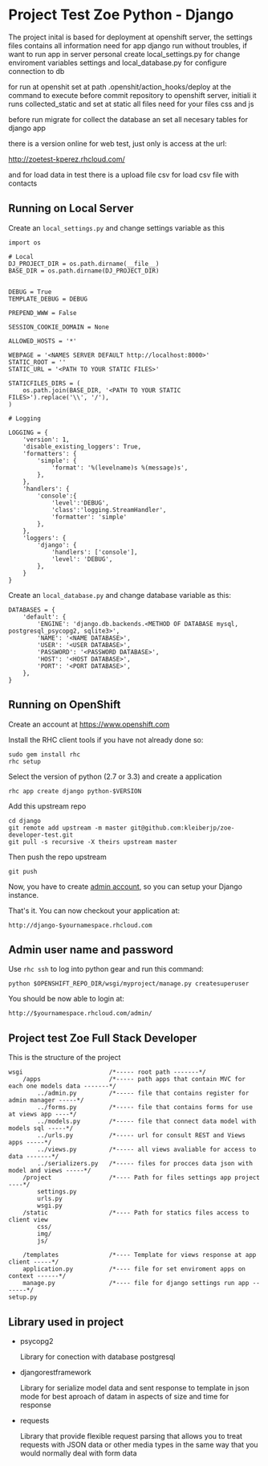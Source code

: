 Project Test Zoe Python - Django
==============================

The project inital is based for deployment at openshift server, 
the settings files contains all information need for app django run without troubles, 
if want to run app in server personal create local_settings.py for change enviroment
variables settings and local_database.py for configure connection to db

for run at openshit set at path .openshit/action_hooks/deploy at the command to execute before commit
repository to openshift server, initiali it runs collected_static and set at static all files need for your
files css and js

before run migrate for collect the database an set all necesary tables for django app

there is a version online for web test, just only is access at the url:

http://zoetest-kperez.rhcloud.com/

and for load data in test there is a upload file csv for load csv file with contacts
    

Running on Local Server
----------------------------

Create an `local_settings.py` and change settings variable as this

    import os

    # Local
    DJ_PROJECT_DIR = os.path.dirname(__file__)
    BASE_DIR = os.path.dirname(DJ_PROJECT_DIR)
    
    
    DEBUG = True
    TEMPLATE_DEBUG = DEBUG
    
    PREPEND_WWW = False
    
    SESSION_COOKIE_DOMAIN = None
    
    ALLOWED_HOSTS = '*'
    
    WEBPAGE = '<NAMES SERVER DEFAULT http://localhost:8000>'
    STATIC_ROOT = ''
    STATIC_URL = '<PATH TO YOUR STATIC FILES>'
    
    STATICFILES_DIRS = (
        os.path.join(BASE_DIR, '<PATH TO YOUR STATIC FILES>').replace('\\', '/'),
    )
    
    # Logging
    
    LOGGING = {
        'version': 1,
        'disable_existing_loggers': True,
        'formatters': {
            'simple': {
                'format': '%(levelname)s %(message)s',
            },
        },
        'handlers': {
            'console':{
                'level':'DEBUG',
                'class':'logging.StreamHandler',
                'formatter': 'simple'
            },
        },
        'loggers': {
            'django': {
                'handlers': ['console'],
                'level': 'DEBUG',
            },
        }
    }


Create an `local_database.py` and change database variable as this:
    
    DATABASES = {
        'default': {
            'ENGINE': 'django.db.backends.<METHOD OF DATABASE mysql, postgresql_psycopg2, sqlite3>',
            'NAME': '<NAME DATABASE>',
            'USER': '<USER DATABASE>',
            'PASSWORD': '<PASSWORD DATABASE>',
            'HOST': '<HOST DATABASE>',
            'PORT': '<PORT DATABASE>',
        },
    }    

    
Running on OpenShift
--------------------

Create an account at https://www.openshift.com

Install the RHC client tools if you have not already done so:
    
    sudo gem install rhc
    rhc setup

Select the version of python (2.7 or 3.3) and create a application

    rhc app create django python-$VERSION

Add this upstream repo

    cd django
    git remote add upstream -m master git@github.com:kleiberjp/zoe-developer-test.git
    git pull -s recursive -X theirs upstream master

Then push the repo upstream

    git push

Now, you have to create [admin account](#admin-user-name-and-password), so you 
can setup your Django instance.
	
That's it. You can now checkout your application at:

    http://django-$yournamespace.rhcloud.com

Admin user name and password
----------------------------
Use `rhc ssh` to log into python gear and run this command:

	python $OPENSHIFT_REPO_DIR/wsgi/myproject/manage.py createsuperuser

You should be now able to login at:

	http://$yournamespace.rhcloud.com/admin/

Project test Zoe Full Stack Developer
-------------------------------------

This is the structure of the project

    wsgi                        /*----- root path -------*/
        /apps                   /*----- path apps that contain MVC for each one models data -------*/
            ../admin.py         /*----- file that contains register for admin manager -----*/
            ../forms.py         /*----- file that contains forms for use at views app ----*/
            ../models.py        /*----- file that connect data model with models sql -----*/
            ../urls.py          /*----- url for consult REST and Views apps -----*/
            ../views.py         /*----- all views avaliable for access to data -------*/
            ../serializers.py   /*----- files for procces data json with model and views -----*/
        /project                /*---- Path for files settings app project ----*/
            settings.py
            urls.py
            wsgi.py
        /static                 /*---- Path for statics files access to client view
            css/
            img/
            js/
            
        /templates              /*---- Template for views response at app client -----*/
        application.py          /*---- file for set enviroment apps on context ------*/
        manage.py               /*---- file for django settings run app -------*/
    setup.py 
    
    
Library used in project
-------------------------------------

   * psycopg2
        
        Library for conection with database postgresql
        
   
   * djangorestframework
        
        Library for serialize model data and sent response to template in json mode for best aproach of datam in aspects of size
        and time for response
        
   * requests
   
        Library that provide flexible request parsing that allows you to treat requests with JSON data or other media types in 
        the same way that you would normally deal with form data
        
        
        